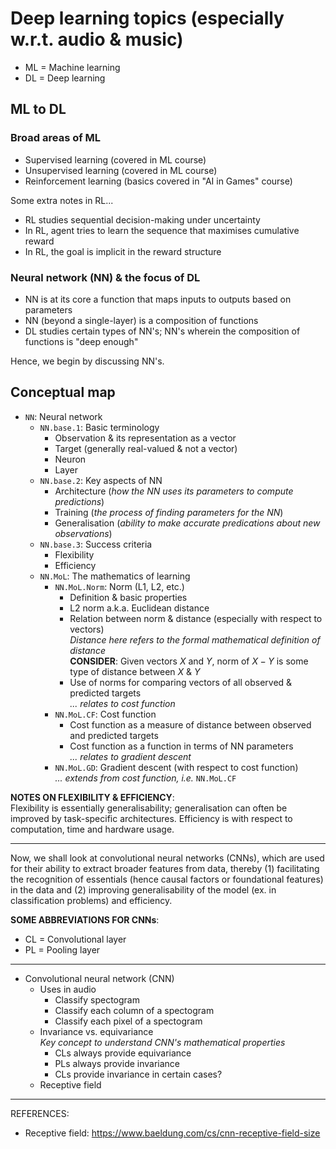# Deep learning topics (especially w.r.t. audio & music)

- ML = Machine learning
- DL = Deep learning

## ML to DL
### Broad areas of ML
- Supervised learning (covered in ML course)
- Unsupervised learning (covered in ML course)
- Reinforcement learning (basics covered in "AI in Games" course)

Some extra notes in RL...

- RL studies sequential decision-making under uncertainty
- In RL, agent tries to learn the sequence that maximises cumulative reward
- In RL, the goal is implicit in the reward structure

### Neural network (NN) & the focus of DL
- NN is at its core a function that maps inputs to outputs based on parameters
- NN (beyond a single-layer) is a composition of functions
- DL studies certain types of NN's; NN's wherein the composition of functions is "deep enough"

Hence, we begin by discussing NN's.

## Conceptual map
- `NN`: Neural network
    - `NN.base.1`: Basic terminology
        - Observation & its representation as a vector
        - Target (generally real-valued & not a vector)
        - Neuron
        - Layer
    - `NN.base.2`: Key aspects of NN
        - Architecture (_how the NN uses its parameters to compute predictions_)
        - Training (_the process of finding parameters for the NN_)
        - Generalisation (_ability to make accurate predications about new observations_)
    - `NN.base.3`: Success criteria
        - Flexibility
        - Efficiency
    - `NN.MoL`: The mathematics of learning
        - `NN.MoL.Norm`: Norm (L1, L2, etc.)
            - Definition & basic properties
            - L2 norm a.k.a. Euclidean distance
            - Relation between norm & distance (especially with respect to vectors)<br> _Distance here refers to the formal mathematical definition of distance_ <br> **CONSIDER**: Given vectors $X$ and $Y$, norm of $X-Y$ is some type of distance between $X$ & $Y$
            - Use of norms for comparing vectors of all observed & predicted targets<br> _... relates to cost function_
        - `NN.MoL.CF`: Cost function
            - Cost function as a measure of distance between observed and predicted targets
            - Cost function as a function in terms of NN parameters<br> _... relates to gradient descent_
        - `NN.MoL.GD`: Gradient descent (with respect to cost function)<br> _... extends from cost function, i.e._ `NN.MoL.CF`

**NOTES ON FLEXIBILITY & EFFICIENCY**:<br>Flexibility is essentially generalisability; generalisation can often be improved by task-specific architectures. Efficiency is with respect to computation, time and hardware usage.

---
Now, we shall look at convolutional neural networks (CNNs), which are used for their ability to extract broader features from data, thereby (1) facilitating the recognition of essentials (hence causal factors or foundational features) in the data and (2) improving generalisability of the model (ex. in classification problems) and efficiency.

**SOME ABBREVIATIONS FOR CNNs**:

- CL = Convolutional layer
- PL = Pooling layer

---

- Convolutional neural network (CNN)
    - Uses in audio
        - Classify spectogram
        - Classify each column of a spectogram
        - Classify each pixel of a spectogram
    - Invariance vs. equivariance <br> _Key concept to understand CNN's mathematical properties_
        - CLs always provide equivariance
        - PLs always provide invariance
        - CLs provide invariance in certain cases?
    - Receptive field

---

REFERENCES:

- Receptive field: https://www.baeldung.com/cs/cnn-receptive-field-size
